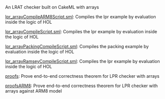 An LRAT checker built on CakeML with arrays

[lpr_arrayCompileARM8Script.sml](lpr_arrayCompileARM8Script.sml):
Compiles the lpr example by evaluation inside the logic of HOL

[lpr_arrayCompileScript.sml](lpr_arrayCompileScript.sml):
Compiles the lpr example by evaluation inside the logic of HOL

[lpr_arrayPackingCompileScript.sml](lpr_arrayPackingCompileScript.sml):
Compiles the packing example by evaluation inside the logic of HOL

[lpr_arrayRamseyCompileScript.sml](lpr_arrayRamseyCompileScript.sml):
Compiles the lpr example by evaluation inside the logic of HOL

[proofs](proofs):
Prove end-to-end correctness theorem for LPR checker with arrays

[proofsARM8](proofsARM8):
Prove end-to-end correctness theorem for LPR checker with arrays
against ARM8 model
